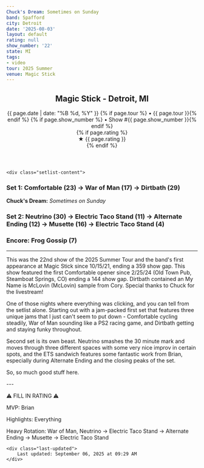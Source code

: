 ```yaml
---
Chuck's Dream: Sometimes on Sunday
band: Spafford
city: Detroit
date: '2025-08-03'
layout: default
rating: null
show_number: '22'
state: MI
tags:
- video
tour: 2025 Summer
venue: Magic Stick
---
```


<article class="show-card">
    <header class="show-header">
        <h1>Magic Stick - Detroit, MI</h1>
        <div class="show-meta">
            {{ page.date | date: "%B %d, %Y" }}
            {% if page.tour %} • {{ page.tour }}{% endif %}
            {% if page.show_number %} • Show #{{ page.show_number }}{% endif %}
        </div>
        {% if page.rating %}
        <div class="show-rating">★ {{ page.rating }}</div>
        {% endif %}
    </header>
    
    <div class="setlist-content">
<h3 class="setlist-header"><strong>Set 1:</strong>  <span class="jam-entry jam-tooltip jam-link" data-tooltip="<strong>Timing:</strong> 23:00<br><strong>Notes:</strong> A cyclical disco by nature, one that progresses patiently and consistently. Its groove morphs subtly and funkily, building to a soaring peak that Brian explodes over, and finishes with a twilight-tinted slide -&gt; War of Man.
" data-url="{{ '/jam-chart/?filter=' | append: 'Comfortable' | relative_url }}">Comfortable</span> (23) -> <strong class="highlighted-jam jam-tooltip jam-link" data-tooltip="<strong>Timing:</strong> 17:40<br><strong>Notes:</strong> Cory slides in with some synths around the 7:00 mark, hits the echo 45 seconds later, then wipes them into atmospheric, funky, rumbling space that he and Shon control for most of the jam. Last few minutes has a powerful Brian on display. More than a few &quot;this is the first set!?&quot; moments here." data-url="{{ '/jam-chart/?filter=' | append: 'War of Man' | relative_url }}">War of Man</strong> (17) -> <span class="jam-entry jam-tooltip jam-link" data-tooltip="<strong>Notes:</strong> A syncopated groove that wobbles back and forth for a bit and romps to a close." data-url="{{ '/jam-chart/?filter=' | append: 'Dirtbath' | relative_url }}">Dirtbath</span> (29)</h3>
<p class="chucks-dream"><strong>Chuck's Dream:</strong> <em> Sometimes on Sunday</em></p>
<h3 class="setlist-header"><strong>Set 2:</strong>  <span class="jam-entry jam-tooltip jam-link" data-tooltip="<strong>Notes:</strong> None" data-url="{{ '/jam-chart/?filter=' | append: 'Neutrino' | relative_url }}">Neutrino</span> (30) -> <span class="jam-entry jam-tooltip jam-link" data-tooltip="<strong>Timing:</strong> 11:03<br><strong>Notes:</strong> Steadily up-tempo and sticking with a danceable groove that just won&#x27;t quit, this one anxiously works its way up a cliff that abruptly drops off into -&gt; Alternate Ending." data-url="{{ '/jam-chart/?filter=' | append: 'Electric Taco Stand' | relative_url }}">Electric Taco Stand</span> (11) -> <span class="jam-entry jam-tooltip jam-link" data-tooltip="<strong>Timing:</strong> 12:43<br><strong>Notes:</strong> Right in the middle of an ETS sandwich, with some heated playing from Brian." data-url="{{ '/jam-chart/?filter=' | append: 'Alternate Ending' | relative_url }}">Alternate Ending</span> (12) -> <strong class="highlighted-jam jam-tooltip jam-link" data-tooltip="<strong>Timing:</strong> 16:21<br><strong>Notes:</strong> Blach blah blaj Chugs through a vibrant swamp that dissolves into a serene trip just over Earth&#x27;s horizon. Could honestly go down as something closer to 20 minutes before hitting ETS&#x27;s ending to close out the set." data-url="{{ '/jam-chart/?filter=' | append: 'Musette' | relative_url }}">Musette</strong> (16) -> <span class="jam-entry jam-tooltip jam-link" data-tooltip="<strong>Timing:</strong> 4:55" data-url="{{ '/jam-chart/?filter=' | append: 'Electric Taco Stand' | relative_url }}">Electric Taco Stand</span> (4)</h3>
<h3 class="setlist-header"><strong>Encore:</strong>  Frog Gossip (7)</h3>
<hr class="section-divider">
<p class="review-text">This was the 22nd show of the 2025 Summer Tour and the band's first appearance at Magic Stick since 10/15/21, ending a 359 show gap. This show featured the first Comfortable opener since 2/25/24 (Old Town Pub, Steamboat Springs, CO) ending a 144 show gap. Dirtbath contained an My Name is McLovin (McLovin) sample from Cory. Special thanks to Chuck for the livestream!</p>
<p class="show-notes"><em></em></p>
<p class="review-text">One of those nights where everything was clicking, and you can tell from the setlist alone. Starting out with a jam-packed first set that features three unique jams that I just can't seem to put down - Comfortable cycling steadily, War of Man sounding like a PS2 racing game, and Dirtbath getting and staying funky throughout.</p>
<p class="review-text">Second set is its own beast. Neutrino smashes the 30 minute mark and moves through three different spaces with some very nice improv in certain spots, and the ETS sandwich features some fantastic work from Brian, especially during Alternate Ending and the closing peaks of the set.</p>
<p class="review-text">So, so much good stuff here.</p>
<p class="review-text">---</p>
<p class="review-text">⚠️ FILL IN RATING ⚠️</p>
<p class="review-text">MVP:  Brian</p>
<p class="review-text">Highlights: Everything</p>
<p class="review-text">Heavy Rotation:  War of Man, Neutrino -> Electric Taco Stand -> Alternate Ending -> Musette -> Electric Taco Stand</p>
    </div>
    
    <div class="last-updated">
        Last updated: September 06, 2025 at 09:29 AM
    </div>
</article>